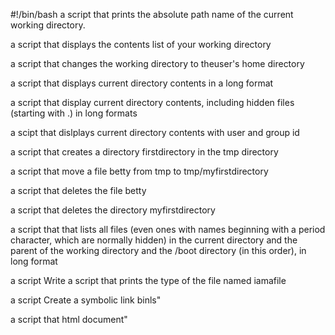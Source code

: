 #!/bin/bash
a script that prints the absolute path name of the current working directory.

a script that displays the contents list of your working directory

a script that changes the working directory to theuser's home directory

a script that displays current directory contents in a long format


a script that display current directory contents, including hidden files (starting with .) in long formats


a scipt that dislplays current directory contents with user and group id

a script that creates a directory firstdirectory in the tmp directory

a script that move a file betty from tmp to tmp/myfirstdirectory

a script that deletes the file betty

a script  that deletes the directory myfirstdirectory
                    
a script that that lists all files (even ones with names beginning with a period character, which are normally hidden) in the current directory and the parent of the working directory and the /boot directory (in this order), in long format

a script Write a script that prints the type of the file named iamafile

a script Create a symbolic link  binls"

a script that html document"

